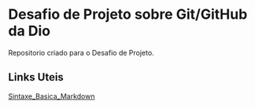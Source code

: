 # Desafio de Projeto sobre Git/GitHub da Dio
Repositorio criado para o Desafio de Projeto.
## Links Uteis
[Sintaxe_Basica_Markdown](https://www.markdownguide.org/basic-syntax/)
